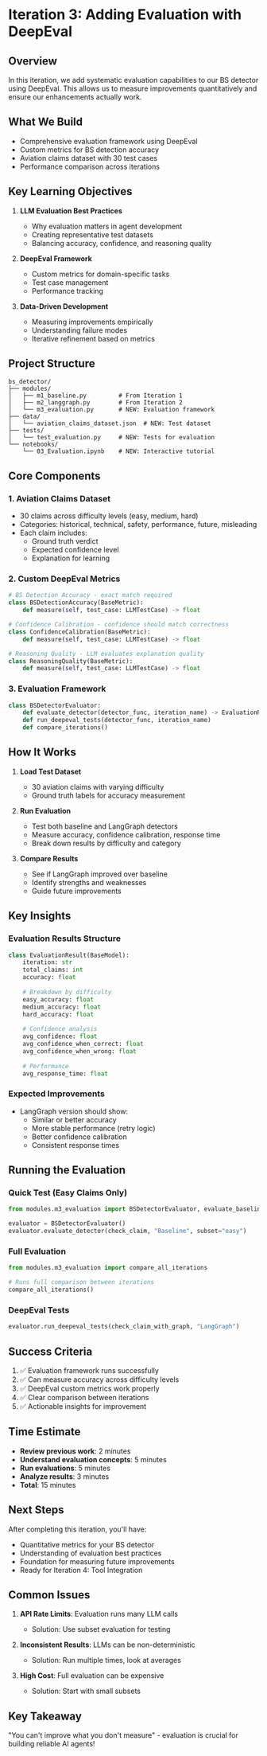 # Iteration 3: Adding Evaluation with DeepEval

## Overview
In this iteration, we add systematic evaluation capabilities to our BS detector using DeepEval. This allows us to measure improvements quantitatively and ensure our enhancements actually work.

## What We Build
- Comprehensive evaluation framework using DeepEval
- Custom metrics for BS detection accuracy
- Aviation claims dataset with 30 test cases
- Performance comparison across iterations

## Key Learning Objectives
1. **LLM Evaluation Best Practices**
   - Why evaluation matters in agent development
   - Creating representative test datasets
   - Balancing accuracy, confidence, and reasoning quality

2. **DeepEval Framework**
   - Custom metrics for domain-specific tasks
   - Test case management
   - Performance tracking

3. **Data-Driven Development**
   - Measuring improvements empirically
   - Understanding failure modes
   - Iterative refinement based on metrics

## Project Structure
```
bs_detector/
├── modules/
│   ├── m1_baseline.py         # From Iteration 1
│   ├── m2_langgraph.py        # From Iteration 2
│   └── m3_evaluation.py       # NEW: Evaluation framework
├── data/
│   └── aviation_claims_dataset.json  # NEW: Test dataset
├── tests/
│   └── test_evaluation.py     # NEW: Tests for evaluation
└── notebooks/
    └── 03_Evaluation.ipynb    # NEW: Interactive tutorial
```

## Core Components

### 1. Aviation Claims Dataset
- 30 claims across difficulty levels (easy, medium, hard)
- Categories: historical, technical, safety, performance, future, misleading
- Each claim includes:
  - Ground truth verdict
  - Expected confidence level
  - Explanation for learning

### 2. Custom DeepEval Metrics
```python
# BS Detection Accuracy - exact match required
class BSDetectionAccuracy(BaseMetric):
    def measure(self, test_case: LLMTestCase) -> float

# Confidence Calibration - confidence should match correctness
class ConfidenceCalibration(BaseMetric):
    def measure(self, test_case: LLMTestCase) -> float

# Reasoning Quality - LLM evaluates explanation quality
class ReasoningQuality(BaseMetric):
    def measure(self, test_case: LLMTestCase) -> float
```

### 3. Evaluation Framework
```python
class BSDetectorEvaluator:
    def evaluate_detector(detector_func, iteration_name) -> EvaluationResult
    def run_deepeval_tests(detector_func, iteration_name)
    def compare_iterations()
```

## How It Works

1. **Load Test Dataset**
   - 30 aviation claims with varying difficulty
   - Ground truth labels for accuracy measurement

2. **Run Evaluation**
   - Test both baseline and LangGraph detectors
   - Measure accuracy, confidence calibration, response time
   - Break down results by difficulty and category

3. **Compare Results**
   - See if LangGraph improved over baseline
   - Identify strengths and weaknesses
   - Guide future improvements

## Key Insights

### Evaluation Results Structure
```python
class EvaluationResult(BaseModel):
    iteration: str
    total_claims: int
    accuracy: float
    
    # Breakdown by difficulty
    easy_accuracy: float
    medium_accuracy: float
    hard_accuracy: float
    
    # Confidence analysis
    avg_confidence: float
    avg_confidence_when_correct: float
    avg_confidence_when_wrong: float
    
    # Performance
    avg_response_time: float
```

### Expected Improvements
- LangGraph version should show:
  - Similar or better accuracy
  - More stable performance (retry logic)
  - Better confidence calibration
  - Consistent response times

## Running the Evaluation

### Quick Test (Easy Claims Only)
```python
from modules.m3_evaluation import BSDetectorEvaluator, evaluate_baseline

evaluator = BSDetectorEvaluator()
evaluator.evaluate_detector(check_claim, "Baseline", subset="easy")
```

### Full Evaluation
```python
from modules.m3_evaluation import compare_all_iterations

# Runs full comparison between iterations
compare_all_iterations()
```

### DeepEval Tests
```python
evaluator.run_deepeval_tests(check_claim_with_graph, "LangGraph")
```

## Success Criteria
1. ✅ Evaluation framework runs successfully
2. ✅ Can measure accuracy across difficulty levels
3. ✅ DeepEval custom metrics work properly
4. ✅ Clear comparison between iterations
5. ✅ Actionable insights for improvement

## Time Estimate
- **Review previous work**: 2 minutes
- **Understand evaluation concepts**: 5 minutes
- **Run evaluations**: 5 minutes
- **Analyze results**: 3 minutes
- **Total**: 15 minutes

## Next Steps
After completing this iteration, you'll have:
- Quantitative metrics for your BS detector
- Understanding of evaluation best practices
- Foundation for measuring future improvements
- Ready for Iteration 4: Tool Integration

## Common Issues
1. **API Rate Limits**: Evaluation runs many LLM calls
   - Solution: Use subset evaluation for testing
   
2. **Inconsistent Results**: LLMs can be non-deterministic
   - Solution: Run multiple times, look at averages
   
3. **High Cost**: Full evaluation can be expensive
   - Solution: Start with small subsets

## Key Takeaway
"You can't improve what you don't measure" - evaluation is crucial for building reliable AI agents!
